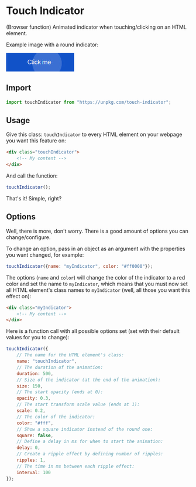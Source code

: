 # Touch Indicator
(Browser function) Animated indicator when touching/clicking on an HTML element.

Example image with a round indicator:

![Example button with indicator](example.jpg)

## Import
```javascript
import touchIndicator from "https://unpkg.com/touch-indicator";
```

## Usage

Give this class: `touchIndicator` to every HTML element on your webpage you want this feature on:
```html
<div class="touchIndicator">
    <!-- My content -->
</div>
```
And call the function:
```javascript
touchIndicator();
```

That's it! Simple, right?

## Options
Well, there is more, don't worry.
There is a good amount of options you can change/configure.

To change an option, pass in an object as an argument with the properties you want changed, for example:

```javascript
touchIndicator({name: "myIndicator", color: "#ff0000"});
```
The options (`name` and `color`) will change the color of the indicator to a red color and set the name to `myIndicator`, which means that you must now set all HTML element's class names to `myIndicator` (well, all those you want this effect on):
```html
<div class="myIndicator">
    <!-- My content -->
</div>
```

Here is a function call with all possible options set (set with their default values for you to change):
```javascript
touchIndicator({
    // The name for the HTML element's class:
    name: "touchIndicator",
    // The duration of the animation:
    duration: 500,
    // Size of the indicator (at the end of the animation):
    size: 150,
    // The start opacity (ends at 0):
    opacity: 0.3,
    // The start transform scale value (ends at 1):
    scale: 0.2,
    // The color of the indicator:
    color: "#fff",
    // Show a square indicator instead of the round one:
    square: false,
    // Define a delay in ms for when to start the animation:
    delay: 0,
    // Create a ripple effect by defining number of ripples:
    ripples: 1,
    // The time in ms between each ripple effect:
    interval: 100
});
```